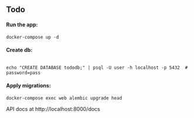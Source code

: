 ## Todo

#### Run the app:
```
docker-compose up -d
```
#### Create db:
```

echo "CREATE DATABASE tododb;" | psql -U user -h localhost -p 5432  # password=pass

```
#### Apply migrations:
```
docker-compose exec web alembic upgrade head
```

API docs at http://localhost:8000/docs
